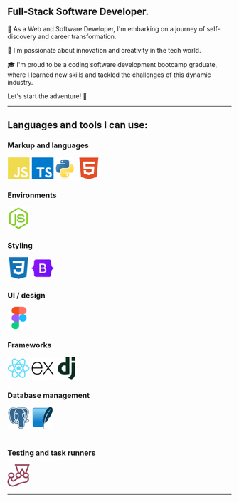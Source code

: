 
## Full-Stack Software Developer.

🚀 As a Web and Software Developer, I'm embarking on a journey of self-discovery and career transformation.

🤖 I'm passionate about innovation and creativity in the tech world.

🎓 I'm proud to be a coding software development bootcamp graduate, where I learned new skills and tackled the challenges of this dynamic industry.

Let's start the adventure! 💪

  
---
  
## Languages and tools I can use:
### Markup and languages
<img width="50" src="https://github.com/devicons/devicon/blob/master/icons/javascript/javascript-plain.svg" alt="javascript"/> <img width="50" src="https://github.com/devicons/devicon/blob/master/icons/typescript/typescript-plain.svg" alt="typescript"/><img  width="50"  src="https://github.com/devicons/devicon/blob/master/icons/python/python-original.svg" alt="python"/> <img width="50" src="https://github.com/devicons/devicon/blob/master/icons/html5/html5-plain.svg" alt="html 5"/> <br/>

### Environments
<img width="50" src="https://github.com/devicons/devicon/blob/master/icons/nodejs/nodejs-plain.svg" alt="node js"/>

### Styling
  <img width="50" src="https://github.com/devicons/devicon/blob/master/icons/css3/css3-plain.svg" alt="css 3" /> <img width="50" src="https://github.com/devicons/devicon/blob/master/icons/bootstrap/bootstrap-original.svg" alt="bootstrap" /><br/>

 ### UI / design
  <img width="50" src="https://github.com/devicons/devicon/blob/master/icons/figma/figma-original.svg" alt="figma" /><br/> 
  
### Frameworks
<img width="50" src="https://github.com/devicons/devicon/blob/master/icons/react/react-original.svg" alt="react js"/> <img width="50" src="https://github.com/devicons/devicon/blob/master/icons/express/express-original.svg" alt="express" /> <img width="50" src="https://github.com/devicons/devicon/blob/master/icons/django/django-plain.svg" alt="django" /><br/>
  
### Database management
<img width="50" src="https://github.com/devicons/devicon/blob/master/icons/postgresql/postgresql-plain.svg" alt="postgres sql" /> <img width="50" src="https://github.com/devicons/devicon/blob/master/icons/sqlite/sqlite-original.svg" alt="sqlite" /><br/>
<img width="50" src="" alt="" />
### Testing and task runners
<img width="50" src="https://github.com/devicons/devicon/blob/master/icons/jest/jest-plain.svg" alt="jest"/>

---
